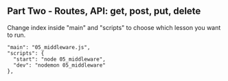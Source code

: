 ## Part Two - Routes, API: get, post, put, delete

Change index inside "main" and "scripts" to choose which lesson you want to run.

```
"main": "05_middleware.js",
"scripts": {
  "start": "node 05_middleware",
  "dev": "nodemon 05_middleware"
},
```
